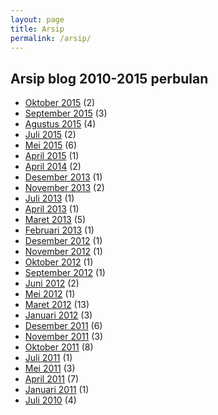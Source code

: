 ```yaml
---
layout: page
title: Arsip
permalink: /arsip/
---
```

<h2> Arsip blog 2010-2015 perbulan</h2>

<p><ul>
              <li><a href="index-22.html">Oktober 2015</a>&nbsp;(2)</li>
              <li><a href="index-23.html">September 2015</a>&nbsp;(3)</li>
              <li><a href="index-24.html">Agustus 2015</a>&nbsp;(4)</li>
              <li><a href="index-25.html">Juli 2015</a>&nbsp;(2)</li>
              <li><a href="index-26.html">Mei 2015</a>&nbsp;(6)</li>
              <li><a href="index-27.html">April 2015</a>&nbsp;(1)</li>
              <li><a href="index-28.html">April 2014</a>&nbsp;(2)</li>
              <li><a href="index-29.html">Desember 2013</a>&nbsp;(1)</li>
              <li><a href="index-30.html">November 2013</a>&nbsp;(2)</li>
              <li><a href="index-31.html">Juli 2013</a>&nbsp;(1)</li>
              <li><a href="index-32.html">April 2013</a>&nbsp;(1)</li>
              <li><a href="index-33.html">Maret 2013</a>&nbsp;(5)</li>
              <li><a href="index-34.html">Februari 2013</a>&nbsp;(1)</li>
              <li><a href="index-35.html">Desember 2012</a>&nbsp;(1)</li>
              <li><a href="index-36.html">November 2012</a>&nbsp;(1)</li>
              <li><a href="index-37.html">Oktober 2012</a>&nbsp;(1)</li>
              <li><a href="index-38.html">September 2012</a>&nbsp;(1)</li>
              <li><a href="index-39.html">Juni 2012</a>&nbsp;(2)</li>
              <li><a href="index-40.html">Mei 2012</a>&nbsp;(1)</li>
              <li><a href="index-41.html">Maret 2012</a>&nbsp;(13)</li>
              <li><a href="index-42.html">Januari 2012</a>&nbsp;(3)</li>
              <li><a href="index-43.html">Desember 2011</a>&nbsp;(6)</li>
              <li><a href="index-44.html">November 2011</a>&nbsp;(3)</li>
              <li><a href="index-45.html">Oktober 2011</a>&nbsp;(8)</li>
              <li><a href="index-46.html">Juli 2011</a>&nbsp;(1)</li>
              <li><a href="index-47.html">Mei 2011</a>&nbsp;(3)</li>
              <li><a href="index-48.html">April 2011</a>&nbsp;(7)</li>
              <li><a href="index-49.html">Januari 2011</a>&nbsp;(1)</li>
              <li><a href="index-50.html">Juli 2010</a>&nbsp;(4)</li>
            </ul></p>
